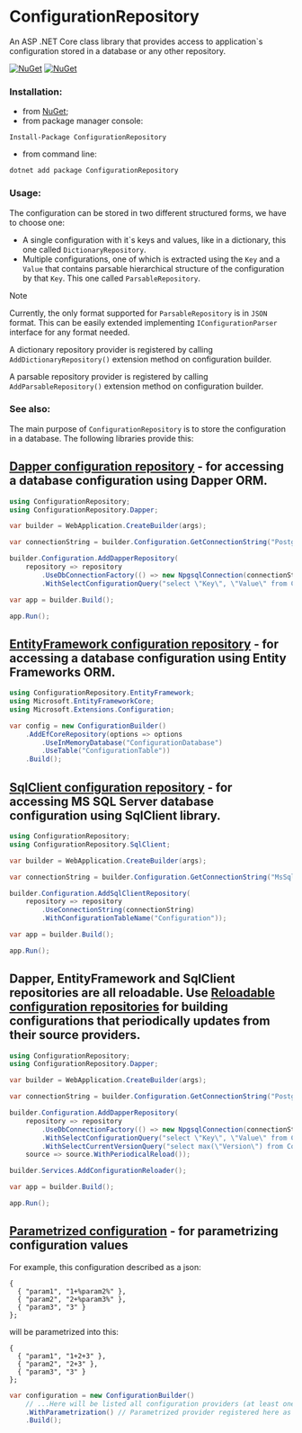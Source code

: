 # ConfigurationRepository
An ASP .NET Core class library that provides access to application\`s configuration stored in a database or any other repository.

[![NuGet](https://img.shields.io/nuget/dt/ConfigurationRepository.svg)](https://www.nuget.org/packages/ConfigurationRepository)
[![NuGet](https://img.shields.io/nuget/vpre/ConfigurationRepository.svg)](https://www.nuget.org/packages/ConfigurationRepository)

### Installation:

+ from [NuGet](https://www.nuget.org/packages/ConfigurationRepository);
+ from package manager console:
```
Install-Package ConfigurationRepository
```    
+ from command line:
```
dotnet add package ConfigurationRepository
```

### Usage:

The configuration can be stored in two different structured forms, we have to choose one:
+ A single configuration with it\`s keys and values, like in a dictionary, this one called `DictionaryRepository`.
+ Multiple configurations, one of which is extracted using the `Key` and a `Value` that contains parsable hierarchical structure of the configuration by that `Key`. This one called `ParsableRepository`.
> [!NOTE]
> Currently, the only format supported for `ParsableRepository` is in `JSON` format. This can be easily extended implementing `IConfigurationParser` interface for any format needed.

A dictionary repository provider is registered by calling `AddDictionaryRepository()` extension method on configuration builder.

A parsable repository provider is registered by calling `AddParsableRepository()` extension method on configuration builder.

### See also:

The main purpose of `ConfigurationRepository` is to store the configuration in a database. The following libraries provide this:

## [Dapper configuration repository](/src/ConfigurationRepository.Dapper) - for accessing a database configuration using Dapper ORM.

```csharp
using ConfigurationRepository;
using ConfigurationRepository.Dapper;

var builder = WebApplication.CreateBuilder(args);

var connectionString = builder.Configuration.GetConnectionString("Postgres");

builder.Configuration.AddDapperRepository(
    repository => repository
        .UseDbConnectionFactory(() => new NpgsqlConnection(connectionString))
        .WithSelectConfigurationQuery("select \"Key\", \"Value\" from Configuration"));

var app = builder.Build();

app.Run();
```

## [EntityFramework configuration repository](/src/ConfigurationRepository.EntityFramework) - for accessing a database configuration using Entity Frameworks ORM.

```csharp
using ConfigurationRepository.EntityFramework;
using Microsoft.EntityFrameworkCore;
using Microsoft.Extensions.Configuration;

var config = new ConfigurationBuilder()
    .AddEfCoreRepository(options => options
        .UseInMemoryDatabase("ConfigurationDatabase")
        .UseTable("ConfigurationTable"))
    .Build();
```

## [SqlClient configuration repository](/src/ConfigurationRepository.SqlClient) - for accessing MS SQL Server database configuration using SqlClient library.

```csharp
using ConfigurationRepository;
using ConfigurationRepository.SqlClient;

var builder = WebApplication.CreateBuilder(args);

var connectionString = builder.Configuration.GetConnectionString("MsSql");

builder.Configuration.AddSqlClientRepository(
    repository => repository
        .UseConnectionString(connectionString)
        .WithConfigurationTableName("Configuration"));

var app = builder.Build();

app.Run();
```

## Dapper, EntityFramework and SqlClient repositories are all reloadable. Use [Reloadable configuration repositories](/src/ReloadableConfiguration) for building configurations that periodically updates from their source providers.
```csharp
using ConfigurationRepository;
using ConfigurationRepository.Dapper;

var builder = WebApplication.CreateBuilder(args);

var connectionString = builder.Configuration.GetConnectionString("Postgres");

builder.Configuration.AddDapperRepository(
    repository => repository
        .UseDbConnectionFactory(() => new NpgsqlConnection(connectionString))
        .WithSelectConfigurationQuery("select \"Key\", \"Value\" from Configuration")
        .WithSelectCurrentVersionQuery("select max(\"Version\") from Configuration"),
    source => source.WithPeriodicalReload());

builder.Services.AddConfigurationReloader();

var app = builder.Build();

app.Run();
```

## [Parametrized configuration](/src/ParametrizedConfiguration) - for parametrizing configuration values
For example, this configuration described as a json:
```
{
  { "param1", "1+%param2%" },
  { "param2", "2+%param3%" },
  { "param3", "3" }
};
```
will be parametrized into this:
```
{
  { "param1", "1+2+3" },
  { "param2", "2+3" },
  { "param3", "3" }
};
```
```csharp
var configuration = new ConfigurationBuilder()
    // ...Here will be listed all configuration providers (at least one)...
    .WithParametrization() // Parametrized provider registered here as last one
    .Build();
```

